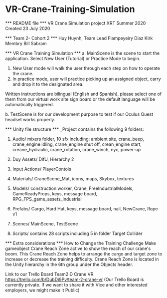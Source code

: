 # VR-Crane-Training-Simulation
*** README file ***
VR Crane Simulation project
XRT Summer 2020
Created 23 July 2020


*** Team 2- Cohort 2 ***
Huy Huynh, Team Lead
Flampeyeiry Diaz
Kirk Membry
Bill Sabram


*** VR Crane Training Simulation ***
a. MainScene is the scene to start the application. Select New User (Tutorial) or Practice Mode to begin. 
   1. New User mode will walk the user through each step on how to operate the crane. 
   2. In practice mode, user will practice picking up an assigned object, carry and drop it to the designated area.

Written instructions are bilingual (English and Spanish), please select one of them from our virtual work site sign board or the default language will be automatically triggered.

b. TestScene is for our development purpose to test if our Oculus Quest headset works properly. 


*** Unity file structure ***
_Project contains the following 9 folders:

1. Audio/ mixers folder, 10 sfx including: ambient site, crane_beep, crane_engine idling, crane_engine shut off, crean_engine start, creane_hydraulic, crane_rotation, crane_winch, nyc, power-up

2. Duy Assets/ DlfU, Hierarchy 2

4. Input Actions/ PlayerContols

5. Materials/ CraneScene_Mat, icons, maps, Skybox, textures

6. Models/ construction worker, Crane, FreeIndustrialModels, GameReadyProps, keys, message board, RPG_FPS_game_assets_industrial

7. Prefabs/ Cargo, Hard Hat, keys, message board, nail, NewCrane, Rope v1

8. Scenes/ MainScene, TestScene

9. Scripts/ contains 28 scripts including 5 in folder Target Collider


*** Extra considerations ***
How to Change the Training Challenge
Make gameobject Crane Reach Zone active to show the reach of our crane's boom. This Crane Reach Zone helps to arrange the cargo and target zone to increase or decrease the training difficulty. 
Crane Reach Zone is located in the Unity hierarchy in the 6th group under the Objects header.

Link to our Trello Board
Team2 Ð Crane VR https://trello.com/b/DubDi9Pv/team-2-crane-vr
(Our Trello Board is currently private. If we want to share it with Vice and other interested employers, we might make it Public)
